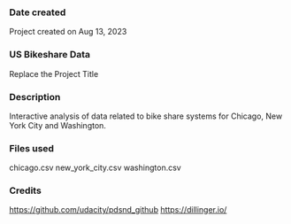 
### Date created
Project created on Aug 13, 2023

### US Bikeshare Data
Replace the Project Title

### Description
Interactive analysis of data related to bike share systems for Chicago, New York City and Washington.

### Files used
chicago.csv
new_york_city.csv
washington.csv

### Credits
https://github.com/udacity/pdsnd_github
https://dillinger.io/

